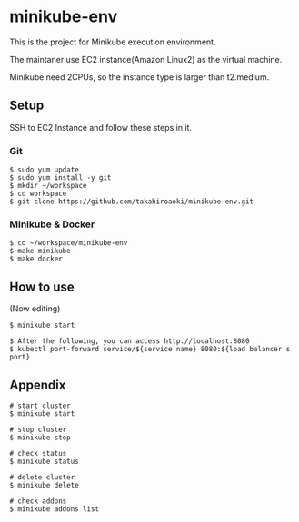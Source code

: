 # minikube-env

This is the project for Minikube execution environment.

The maintaner use EC2 instance(Amazon Linux2) as the virtual machine.

Minikube need 2CPUs, so the instance type is larger than t2.medium.

## Setup
SSH to EC2 Instance and follow these steps in it.

### Git
```
$ sudo yum update
$ sudo yum install -y git
$ mkdir ~/workspace
$ cd workspace
$ git clone https://github.com/takahiroaoki/minikube-env.git
```

### Minikube & Docker
```
$ cd ~/workspace/minikube-env
$ make minikube
$ make docker
```

## How to use
(Now editing)
```
$ minikube start

$ After the following, you can access http://localhost:8080
$ kubectl port-forward service/${service name} 8080:${load balancer's port}
```

## Appendix
```
# start cluster
$ minikube start

# stop cluster
$ minikube stop

# check status
$ minikube status

# delete cluster
$ minikube delete

# check addons
$ minikube addons list
```